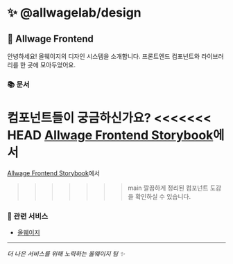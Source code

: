 # ✨ @allwagelab/design

## 🎨 Allwage Frontend

안녕하세요! 올웨이지의 디자인 시스템을 소개합니다.
프론트엔드 컴포넌트와 라이브러리를 한 곳에 모아두었어요.

### 📚 문서

컴포넌트들이 궁금하신가요?
<<<<<<< HEAD
[Allwage Frontend Storybook](https://6773a4014b40c68b26b59e81-hopamtvsbe.chromatic.com/)에서
=======
[Allwage Frontend Storybook](https://6773a4014b40c68b26b59e81-ejlpzmfxao.chromatic.com/)에서
>>>>>>> main
깔끔하게 정리된 컴포넌트 도감을 확인하실 수 있습니다.

### 🤝 관련 서비스

- [올웨이지](https://github.com/allwagelab/client)

---

_더 나은 서비스를 위해 노력하는 올웨이지 팀 ✨_

